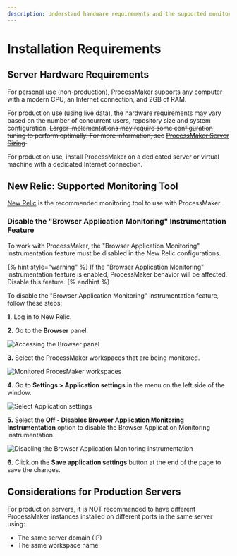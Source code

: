 ```yaml
---
description: Understand hardware requirements and the supported monitoring tool.
---
```


# Installation Requirements

## Server Hardware Requirements

For personal use \(non-production\), ProcessMaker supports any computer with a modern CPU, an Internet connection, and 2GB of RAM.

For production use \(using live data\), the hardware requirements may vary based on the number of concurrent users, repository size and system configuration. ~~Larger implementations may require some configuration tuning to perform optimally. For more information, see~~ [~~ProcessMaker Server Sizing~~](https://wiki.processmaker.com/3.2/ProcessMaker_Server_Sizing)~~.~~

For production use, install ProcessMaker on a dedicated server or virtual machine with a dedicated Internet connection.

## New Relic: Supported Monitoring Tool

[New Relic](https://newrelic.com/) is the recommended monitoring tool to use with ProcessMaker.

### Disable the "Browser Application Monitoring" Instrumentation Feature

To work with ProcessMaker, the "Browser Application Monitoring" instrumentation feature must be disabled in the New Relic configurations.

{% hint style="warning" %}
 If the "Browser Application Monitoring" instrumentation feature is enabled, ProcessMaker behavior will be affected. Disable this feature.
{% endhint %}

To disable the "Browser Application Monitoring" instrumentation feature, follow these steps:

**1.** Log in to New Relic.

**2.** Go to the **Browser** panel.

![Accessing the Browser panel](https://wiki.processmaker.com/sites/default/files/3.1NewRelicBrowser.png)

**3.** Select the ProcessMaker workspaces that are being monitored.

![Monitored ProcesMaker workspaces](https://wiki.processmaker.com/sites/default/files/3.1NewRelicWorkspace.png)

**4.** Go to **Settings &gt; Application settings** in the menu on the left side of the window.

![Select Application settings](https://wiki.processmaker.com/sites/default/files/3.1NewRelicApplicationSettings.png)

**5.** Select the **Off - Disables Browser Application Monitoring Instrumentation** option to disable the Browser Application Monitoring instrumentation.

![Disabling the Browser Application Monitoring instrumentation](https://wiki.processmaker.com/sites/default/files/3.1NewRelicOption.png)

**6.** Click on the **Save application settings** button at the end of the page to save the changes.

## Considerations for Production Servers

For production servers, it is NOT recommended to have different ProcessMaker instances installed on different ports in the same server using:

* The same server domain \(IP\)
* The same workspace name

